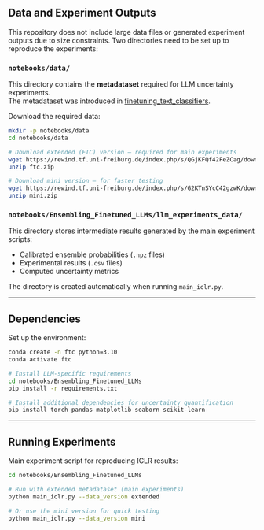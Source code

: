 ## Data and Experiment Outputs

This repository does not include large data files or generated experiment outputs due to size constraints. Two directories need to be set up to reproduce the experiments:

### `notebooks/data/`
This directory contains the **metadataset** required for LLM uncertainty experiments.  
The metadataset was introduced in [finetuning_text_classifiers](https://github.com/sebastianpinedaar/finetuning_text_classifiers/tree/main).

Download the required data:

```bash
mkdir -p notebooks/data
cd notebooks/data

# Download extended (FTC) version – required for main experiments
wget https://rewind.tf.uni-freiburg.de/index.php/s/QGjKFQf42FeZCag/download/ftc.zip
unzip ftc.zip

# Download mini version – for faster testing
wget https://rewind.tf.uni-freiburg.de/index.php/s/G2KTnSYcC42gzwK/download/mini.zip
unzip mini.zip
````

### `notebooks/Ensembling_Finetuned_LLMs/llm_experiments_data/`

This directory stores intermediate results generated by the main experiment scripts:

* Calibrated ensemble probabilities (`.npz` files)
* Experimental results (`.csv` files)
* Computed uncertainty metrics

The directory is created automatically when running `main_iclr.py`.

---

## Dependencies

Set up the environment:

```bash
conda create -n ftc python=3.10
conda activate ftc

# Install LLM-specific requirements
cd notebooks/Ensembling_Finetuned_LLMs
pip install -r requirements.txt

# Install additional dependencies for uncertainty quantification
pip install torch pandas matplotlib seaborn scikit-learn
```

---

## Running Experiments

Main experiment script for reproducing ICLR results:

```bash
cd notebooks/Ensembling_Finetuned_LLMs

# Run with extended metadataset (main experiments)
python main_iclr.py --data_version extended

# Or use the mini version for quick testing
python main_iclr.py --data_version mini
